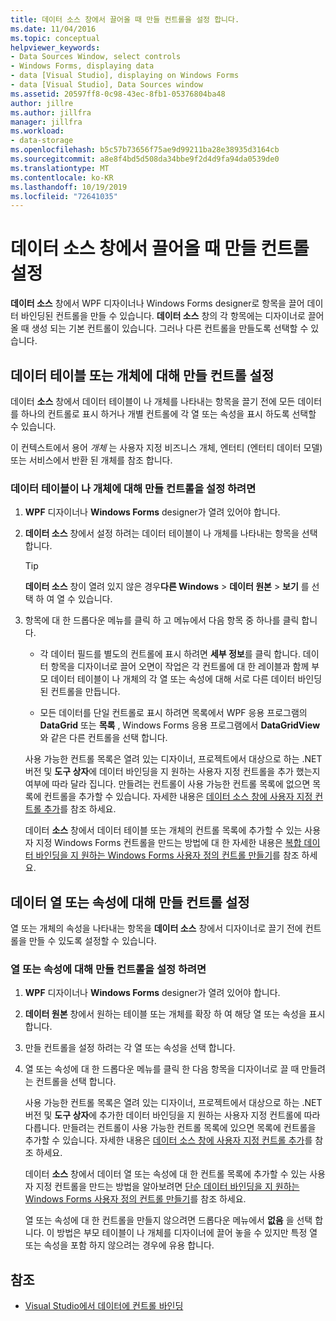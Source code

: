 ```yaml
---
title: 데이터 소스 창에서 끌어올 때 만들 컨트롤을 설정 합니다.
ms.date: 11/04/2016
ms.topic: conceptual
helpviewer_keywords:
- Data Sources Window, select controls
- Windows Forms, displaying data
- data [Visual Studio], displaying on Windows Forms
- data [Visual Studio], Data Sources window
ms.assetid: 20597ff8-0c98-43ec-8fb1-05376804ba48
author: jillre
ms.author: jillfra
manager: jillfra
ms.workload:
- data-storage
ms.openlocfilehash: b5c57b73656f75ae9d99211ba28e38935d3164cb
ms.sourcegitcommit: a8e8f4bd5d508da34bbe9f2d4d9fa94da0539de0
ms.translationtype: MT
ms.contentlocale: ko-KR
ms.lasthandoff: 10/19/2019
ms.locfileid: "72641035"
---
```

# <a name="set-the-control-to-be-created-when-dragging-from-the-data-sources-window"></a>데이터 소스 창에서 끌어올 때 만들 컨트롤 설정

**데이터 소스** 창에서 WPF 디자이너나 Windows Forms designer로 항목을 끌어 데이터 바인딩된 컨트롤을 만들 수 있습니다. **데이터 소스** 창의 각 항목에는 디자이너로 끌어올 때 생성 되는 기본 컨트롤이 있습니다. 그러나 다른 컨트롤을 만들도록 선택할 수 있습니다.

## <a name="set-the-controls-to-be-created-for-data-tables-or-objects"></a>데이터 테이블 또는 개체에 대해 만들 컨트롤 설정

데이터 **소스** 창에서 데이터 테이블이 나 개체를 나타내는 항목을 끌기 전에 모든 데이터를 하나의 컨트롤로 표시 하거나 개별 컨트롤에 각 열 또는 속성을 표시 하도록 선택할 수 있습니다.

이 컨텍스트에서 용어 *개체* 는 사용자 지정 비즈니스 개체, 엔터티 (엔터티 데이터 모델) 또는 서비스에서 반환 된 개체를 참조 합니다.

### <a name="to-set-the-controls-to-be-created-for-data-tables-or-objects"></a>데이터 테이블이 나 개체에 대해 만들 컨트롤을 설정 하려면

1. **WPF** 디자이너나 **Windows Forms** designer가 열려 있어야 합니다.

2. **데이터 소스** 창에서 설정 하려는 데이터 테이블이 나 개체를 나타내는 항목을 선택 합니다.

   > [!TIP]
   > **데이터 소스** 창이 열려 있지 않은 경우**다른 Windows**  > **데이터 원본** >  **보기** 를 선택 하 여 열 수 있습니다.

3. 항목에 대 한 드롭다운 메뉴를 클릭 하 고 메뉴에서 다음 항목 중 하나를 클릭 합니다.

    - 각 데이터 필드를 별도의 컨트롤에 표시 하려면 **세부 정보**를 클릭 합니다. 데이터 항목을 디자이너로 끌어 오면이 작업은 각 컨트롤에 대 한 레이블과 함께 부모 데이터 테이블이 나 개체의 각 열 또는 속성에 대해 서로 다른 데이터 바인딩된 컨트롤을 만듭니다.

    - 모든 데이터를 단일 컨트롤로 표시 하려면 목록에서 WPF 응용 프로그램의 **DataGrid** 또는 **목록** , Windows Forms 응용 프로그램에서 **DataGridView** 와 같은 다른 컨트롤을 선택 합니다.

    사용 가능한 컨트롤 목록은 열려 있는 디자이너, 프로젝트에서 대상으로 하는 .NET 버전 및 **도구 상자**에 데이터 바인딩을 지 원하는 사용자 지정 컨트롤을 추가 했는지 여부에 따라 달라 집니다. 만들려는 컨트롤이 사용 가능한 컨트롤 목록에 없으면 목록에 컨트롤을 추가할 수 있습니다. 자세한 내용은 [데이터 소스 창에 사용자 지정 컨트롤 추가](../data-tools/add-custom-controls-to-the-data-sources-window.md)를 참조 하세요.

    데이터 **소스** 창에서 데이터 테이블 또는 개체의 컨트롤 목록에 추가할 수 있는 사용자 지정 Windows Forms 컨트롤을 만드는 방법에 대 한 자세한 내용은 [복합 데이터 바인딩을 지 원하는 Windows Forms 사용자 정의 컨트롤 만들기](../data-tools/create-a-windows-forms-user-control-that-supports-complex-data-binding.md)를 참조 하세요.

## <a name="set-the-controls-to-be-created-for-data-columns-or-properties"></a>데이터 열 또는 속성에 대해 만들 컨트롤 설정

열 또는 개체의 속성을 나타내는 항목을 **데이터 소스** 창에서 디자이너로 끌기 전에 컨트롤을 만들 수 있도록 설정할 수 있습니다.

### <a name="to-set-the-controls-to-be-created-for-columns-or-properties"></a>열 또는 속성에 대해 만들 컨트롤을 설정 하려면

1. **WPF** 디자이너나 **Windows Forms** designer가 열려 있어야 합니다.

2. **데이터 원본** 창에서 원하는 테이블 또는 개체를 확장 하 여 해당 열 또는 속성을 표시 합니다.

3. 만들 컨트롤을 설정 하려는 각 열 또는 속성을 선택 합니다.

4. 열 또는 속성에 대 한 드롭다운 메뉴를 클릭 한 다음 항목을 디자이너로 끌 때 만들려는 컨트롤을 선택 합니다.

     사용 가능한 컨트롤 목록은 열려 있는 디자이너, 프로젝트에서 대상으로 하는 .NET 버전 및 **도구 상자**에 추가한 데이터 바인딩을 지 원하는 사용자 지정 컨트롤에 따라 다릅니다. 만들려는 컨트롤이 사용 가능한 컨트롤 목록에 있으면 목록에 컨트롤을 추가할 수 있습니다. 자세한 내용은 [데이터 소스 창에 사용자 지정 컨트롤 추가](../data-tools/add-custom-controls-to-the-data-sources-window.md)를 참조 하세요.

     데이터 **소스** 창에서 데이터 열 또는 속성에 대 한 컨트롤 목록에 추가할 수 있는 사용자 지정 컨트롤을 만드는 방법을 알아보려면 [단순 데이터 바인딩을 지 원하는 Windows Forms 사용자 정의 컨트롤 만들기](../data-tools/create-a-windows-forms-user-control-that-supports-simple-data-binding.md)를 참조 하세요.

     열 또는 속성에 대 한 컨트롤을 만들지 않으려면 드롭다운 메뉴에서 **없음** 을 선택 합니다. 이 방법은 부모 테이블이 나 개체를 디자이너에 끌어 놓을 수 있지만 특정 열 또는 속성을 포함 하지 않으려는 경우에 유용 합니다.

## <a name="see-also"></a>참조

- [Visual Studio에서 데이터에 컨트롤 바인딩](../data-tools/bind-controls-to-data-in-visual-studio.md)